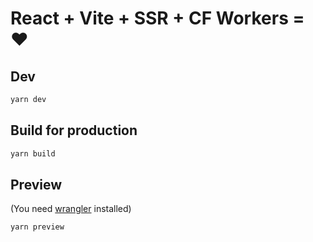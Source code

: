 # React + Vite + SSR + CF Workers = ❤️

## Dev

```sh
yarn dev
```

## Build for production

```sh
yarn build
```

## Preview

(You need [wrangler](https://developers.cloudflare.com/workers/wrangler) installed)

```sh
yarn preview
```